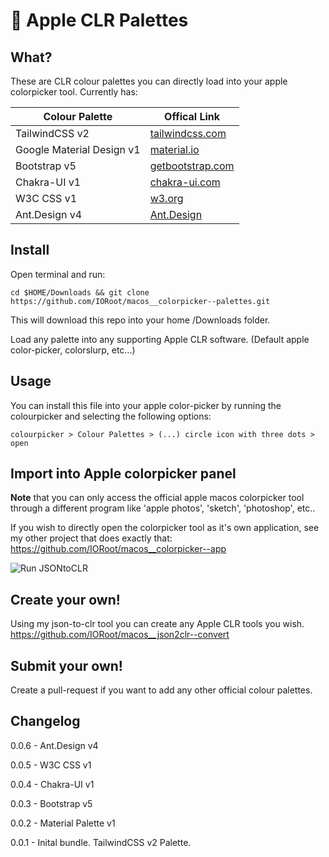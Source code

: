 # 🌈 Apple CLR Palettes

## What?

These are CLR colour palettes you can directly load into your apple colorpicker tool. Currently has:



| Colour Palette     | Offical Link                                                 |
| ------------------ | ------------------------------------------------------------ |
| TailwindCSS v2     | [tailwindcss.com](https://tailwindcss.com/docs/customizing-colors)              |
| Google Material Design v1 | [material.io](https://material.io/design/color/the-color-system.html#tools-for-picking-colors) |
| Bootstrap v5       | [getbootstrap.com](https://getbootstrap.com/docs/5.0/customize/color/)           |
| Chakra-UI v1       | [chakra-ui.com](https://chakra-ui.com/) |
| W3C CSS v1         | [w3.org](https://www.w3.org/wiki/CSS/Properties/color/keywords) |
| Ant.Design v4      | [Ant.Design](https://ant.design/docs/spec/colors) |


## Install

Open terminal and run:
```
cd $HOME/Downloads && git clone https://github.com/IORoot/macos__colorpicker--palettes.git
```
This will download this repo into your home /Downloads folder.

Load any palette into any supporting Apple CLR software. (Default apple color-picker, colorslurp, etc...)


## Usage

You can install this file into your apple color-picker by running the colourpicker and selecting the following options:

```
colourpicker > Colour Palettes > (...) circle icon with three dots > open
```

## Import into Apple colorpicker panel

**Note** that you can only access the official apple macos colorpicker tool through a different program like 'apple photos', 'sketch', 'photoshop', etc..

If you wish to directly open the colorpicker tool as it's own application, see my other project that does exactly that:
https://github.com/IORoot/macos__colorpicker--app


![Run JSONtoCLR](docs/video_loadclr.gif)

## Create your own!

Using my json-to-clr tool you can create any Apple CLR tools you wish. 
https://github.com/IORoot/macos__json2clr--convert

## Submit your own!
Create a pull-request if you want to add any other official colour palettes.


## Changelog

0.0.6 - Ant.Design v4

0.0.5 - W3C CSS v1

0.0.4 - Chakra-UI v1

0.0.3 - Bootstrap v5

0.0.2 - Material Palette v1

0.0.1 - Inital bundle. TailwindCSS v2 Palette.